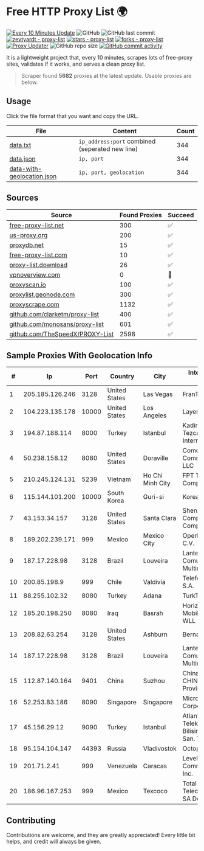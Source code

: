 
# Free HTTP Proxy List 🌍

[![Every 10 Minutes Update](https://github.com/mertguvencli/http-proxy-list/actions/workflows/main.yml/badge.svg?branch=main)](https://github.com/mertguvencli/http-proxy-list/actions/workflows/main.yml)
![GitHub](https://img.shields.io/github/license/mertguvencli/http-proxy-list)
![GitHub last commit](https://img.shields.io/github/last-commit/mertguvencli/http-proxy-list)
[![zevtyardt - proxy-list](https://img.shields.io/static/v1?label=zevtyardt&message=proxy-list&color=blue&logo=github)](https://github.com/zevtyardt/proxy-list "Go to GitHub repo")
[![stars - proxy-list](https://img.shields.io/github/stars/zevtyardt/proxy-list?style=social)](https://github.com/zevtyardt/proxy-list)
[![forks - proxy-list](https://img.shields.io/github/forks/zevtyardt/proxy-list?style=social)](https://github.com/zevtyardt/proxy-list)
[![Proxy Updater](https://github.com/zevtyardt/proxy-list/workflows/Proxy%20Updater/badge.svg)](https://github.com/zevtyardt/proxy-list/actions?query=workflow:"Proxy+Updater")
![GitHub repo size](https://img.shields.io/github/repo-size/zevtyardt/proxy-list)
[![GitHub commit activity](https://img.shields.io/github/commit-activity/m/zevtyardt/proxy-list?logo=commits)](https://github.com/zevtyardt/proxy-list/commits/main)

It is a lightweight project that, every 10 minutes, scrapes lots of free-proxy sites, validates if it works, and serves a clean proxy list.

> Scraper found **5682** proxies at the latest update. Usable proxies are below.

## Usage

Click the file format that you want and copy the URL.

|File|Content|Count|
|----|-------|-----|
|[data.txt](https://raw.githubusercontent.com/mertguvencli/http-proxy-list/main/proxy-list/data.txt)|`ip_address:port` combined (seperated new line)|344|
|[data.json](https://raw.githubusercontent.com/mertguvencli/http-proxy-list/main/proxy-list/data.json)|`ip, port`|344|
|[data-with-geolocation.json](https://raw.githubusercontent.com/mertguvencli/http-proxy-list/main/proxy-list/data-with-geolocation.json)|`ip, port, geolocation`|344|

## Sources

|Source|Found Proxies|Succeed|
|------|-------------|-------|
|[free-proxy-list.net](https://free-proxy-list.net)|300|✅|
|[us-proxy.org](https://www.us-proxy.org)|200|✅|
|[proxydb.net](http://proxydb.net)|15|✅|
|[free-proxy-list.com](https://free-proxy-list.com/?page=&port=&type%5B%5D=http&type%5B%5D=https&up_time=0&search=Search)|10|✅|
|[proxy-list.download](https://www.proxy-list.download/HTTP)|26|✅|
|[vpnoverview.com](https://vpnoverview.com/privacy/anonymous-browsing/free-proxy-servers)|0|🚫|
|[proxyscan.io](https://www.proxyscan.io)|100|✅|
|[proxylist.geonode.com](https://proxylist.geonode.com/api/proxy-list?limit=300&page=1&sort_by=lastChecked&sort_type=desc&protocols=http,https)|300|✅|
|[proxyscrape.com](https://api.proxyscrape.com/v2/?request=displayproxies&protocol=http&timeout=10000&country=all&ssl=all&anonymity=all)|1132|✅|
|[github.com/clarketm/proxy-list](https://raw.githubusercontent.com/clarketm/proxy-list/master/proxy-list-raw.txt)|400|✅|
|[github.com/monosans/proxy-list](https://raw.githubusercontent.com/monosans/proxy-list/main/proxies/http.txt)|601|✅|
|[github.com/TheSpeedX/PROXY-List](https://raw.githubusercontent.com/TheSpeedX/PROXY-List/master/http.txt)|2598|✅|


## Sample Proxies With Geolocation Info

|#|Ip|Port|Country|City|Internet Service Provider|
|-|--|----|-------|----|-------------------------|
|1|205.185.126.246|3128|United States|Las Vegas|FranTech Solutions|
|2|104.223.135.178|10000|United States|Los Angeles|LayerHost|
|3|194.87.188.114|8000|Turkey|Istanbul|Kadir Huseyin Tezcan Nosspeed Internet Teknolojileri|
|4|50.238.158.12|8080|United States|Doraville|Comcast Cable Communications, LLC|
|5|210.245.124.131|5239|Vietnam|Ho Chi Minh City|FPT Telecom Company|
|6|115.144.101.200|10000|South Korea|Guri-si|Korea Telecom|
|7|43.153.34.157|3128|United States|Santa Clara|Shenzhen Tencent Computer Systems Company Limited|
|8|189.202.239.171|999|Mexico|Mexico City|Operbes, S.A. de C.V.|
|9|187.17.228.98|3128|Brazil|Louveira|Lantec Comunicacao Multimidia Ltda|
|10|200.85.198.9|999|Chile|Valdivia|Telefonica del Sur S.A.|
|11|88.255.102.32|8080|Turkey|Adana|TurkTelekom|
|12|185.20.198.250|8080|Iraq|Basrah|Horizon Scope Mobile Telecom WLL|
|13|208.82.63.254|3128|United States|Ashburn|Bernardi Sounds|
|14|187.17.228.98|3128|Brazil|Louveira|Lantec Comunicacao Multimidia Ltda|
|15|112.87.140.164|9401|China|Suzhou|China Unicom CHINA169 Jiangsu Province Network|
|16|52.253.83.186|8090|Singapore|Singapore|Microsoft Corporation|
|17|45.156.29.12|9090|Turkey|Istanbul|Atlantis Telekomunikasyon Bilisim Hizmetleri San. Tic. Ltd|
|18|95.154.104.147|44393|Russia|Vladivostok|Octopusnet Jurs|
|19|201.71.2.41|999|Venezuela|Caracas|Level 3 Communications, Inc.|
|20|186.96.167.253|999|Mexico|Texcoco|Total Play Telecomunicaciones SA De CV|



## Contributing

Contributions are welcome, and they are greatly appreciated! Every
little bit helps, and credit will always be given.

